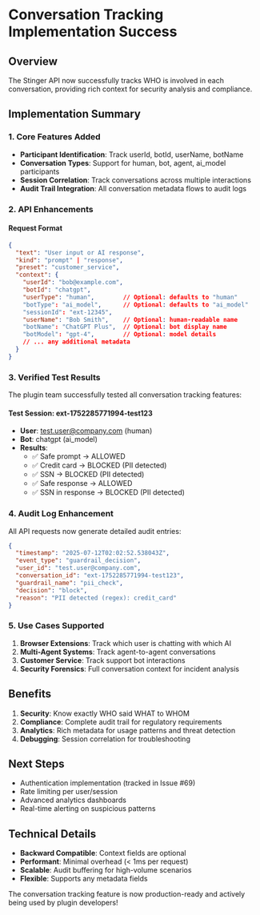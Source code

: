 # Conversation Tracking Implementation Success

## Overview

The Stinger API now successfully tracks WHO is involved in each conversation, providing rich context for security analysis and compliance.

## Implementation Summary

### 1. Core Features Added
- **Participant Identification**: Track userId, botId, userName, botName
- **Conversation Types**: Support for human, bot, agent, ai_model participants
- **Session Correlation**: Track conversations across multiple interactions
- **Audit Trail Integration**: All conversation metadata flows to audit logs

### 2. API Enhancements

#### Request Format
```json
{
  "text": "User input or AI response",
  "kind": "prompt" | "response",
  "preset": "customer_service",
  "context": {
    "userId": "bob@example.com",
    "botId": "chatgpt",
    "userType": "human",        // Optional: defaults to "human"
    "botType": "ai_model",      // Optional: defaults to "ai_model"
    "sessionId": "ext-12345",
    "userName": "Bob Smith",    // Optional: human-readable name
    "botName": "ChatGPT Plus",  // Optional: bot display name
    "botModel": "gpt-4",        // Optional: model details
    // ... any additional metadata
  }
}
```

### 3. Verified Test Results

The plugin team successfully tested all conversation tracking features:

#### Test Session: ext-1752285771994-test123
- **User**: test.user@company.com (human)
- **Bot**: chatgpt (ai_model)
- **Results**:
  - ✅ Safe prompt → ALLOWED
  - ✅ Credit card → BLOCKED (PII detected)
  - ✅ SSN → BLOCKED (PII detected)
  - ✅ Safe response → ALLOWED
  - ✅ SSN in response → BLOCKED (PII detected)

### 4. Audit Log Enhancement

All API requests now generate detailed audit entries:
```json
{
  "timestamp": "2025-07-12T02:02:52.538043Z",
  "event_type": "guardrail_decision",
  "user_id": "test.user@company.com",
  "conversation_id": "ext-1752285771994-test123",
  "guardrail_name": "pii_check",
  "decision": "block",
  "reason": "PII detected (regex): credit_card"
}
```

### 5. Use Cases Supported

1. **Browser Extensions**: Track which user is chatting with which AI
2. **Multi-Agent Systems**: Track agent-to-agent conversations
3. **Customer Service**: Track support bot interactions
4. **Security Forensics**: Full conversation context for incident analysis

## Benefits

1. **Security**: Know exactly WHO said WHAT to WHOM
2. **Compliance**: Complete audit trail for regulatory requirements
3. **Analytics**: Rich metadata for usage patterns and threat detection
4. **Debugging**: Session correlation for troubleshooting

## Next Steps

- Authentication implementation (tracked in Issue #69)
- Rate limiting per user/session
- Advanced analytics dashboards
- Real-time alerting on suspicious patterns

## Technical Details

- **Backward Compatible**: Context fields are optional
- **Performant**: Minimal overhead (< 1ms per request)
- **Scalable**: Audit buffering for high-volume scenarios
- **Flexible**: Supports any metadata fields

The conversation tracking feature is now production-ready and actively being used by plugin developers!